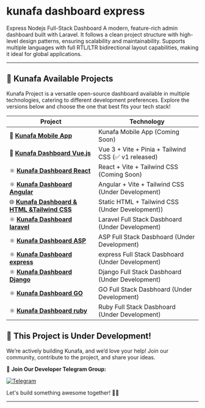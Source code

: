 # kunafa dashboard express
Express Nodejs Full-Stack Dashboard A modern, feature-rich admin dashboard built with Laravel. It follows a clean project structure with high-level design patterns, ensuring scalability and maintainability. Supports multiple languages with full RTL/LTR bidirectional layout capabilities, making it ideal for global applications.

---

## 🚀 Kunafa Available Projects
Kunafa Project is a versatile open-source dashboard available in multiple technologies, catering to different development preferences. Explore the versions below and choose the one that best fits your tech stack!

| Project                                                                                           | Technology                                          
|---------------------------------------------------------------------------------------------------|-----------------------------------------------------|
| 📱 [**Kunafa Mobile App**](https://github.com/kunafaPlus/kunafa-mobile-app)                       | Kunafa Mobile App (Coming Soon)                     | 🔜 |
| 🌿 [**Kunafa Dashboard Vue.js**](https://github.com/kunafaPlus/kunafa-dashboard-vue)              | Vue 3 + Vite + Pinia + Tailwind CSS (✅ v1 released) |
| ⚛️ [**Kunafa Dashboard React**](https://github.com/kunafaPlus/kunafa-dashboard-react)             | React + Vite +  Tailwind CSS (Coming Soon)          | 🔜 |
| ⚛️ [**Kunafa Dashboard Angular**](https://github.com/kunafaPlus/kunafa-dashboard-angular)         | Angular + Vite +  Tailwind CSS (Under Development)  | 🔜 |
| 🌐 [**Kunafa Dashboard & HTML &Tailwind CSS**](https://github.com/kunafaPlus/kunafa-dashboard-html) | Static HTML + Tailwind CSS (Under Development))     | 🔜 |
| ⚛️ [**Kunafa Dashboard laravel**](https://github.com/kunafaPlus/kunafa-dashboard-laravel)         | Laravel Full Stack Dasbhoard (Under Development)    | 🔜 |
| ⚛️ [**Kunafa Dashboard ASP**](https://github.com/kunafaPlus/kunafa-dashboard-asp)                 | ASP Full Stack Dasbhoard (Under Development)        | 🔜 |
| ⚛️ [**Kunafa Dashboard express**](https://github.com/kunafaPlus/kunafa-dashboard-express)         | express Full Stack Dasbhoard (Under Development)    | 🔜 |
| ⚛️ [**Kunafa Dashboard Django**](https://github.com/kunafaPlus/kunafa-dashboard-django)           | Django Full Stack Dasbhoard (Under Development)     | 🔜 |
| ⚛️ [**Kunafa Dashboard GO**](https://github.com/kunafaPlus/kunafa-dashboard-go)                   | GO Full Stack Dasbhoard (Under Development)         | 🔜 |
| ⚛️ [**Kunafa Dashboard ruby**](https://github.com/kunafaPlus/kunafa-dashboard-ruby)               | Ruby Full Stack Dasbhoard (Under Development)       | 🔜 |


## 🚧 This Project is Under Development!

We’re actively building Kunafa, and we’d love your help! Join our community, contribute to the project, and share your ideas.

💬 **Join Our Developer Telegram Group:**

[![Telegram](https://img.shields.io/badge/Telegram-Join%20Group-blue?style=for-the-badge&logo=telegram)](https://t.me/+5_Xh_V1p0HkyNDc0)

Let's build something awesome together! 🚀🔥

---
